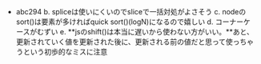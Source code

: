 - abc294
  b. spliceは使いにくいのでsliceで一括対処がよさそう
  c. nodeのsort()は要素が多ければquick sort()(logN)になるので嬉しい
  d. コーナーケースがむずい
  e. **jsのshift()は本当に遅いから使わない方がいい。**あと、更新されていく値を更新された後に、更新される前の値だと思って使っちゃうという初歩的なミスに注意